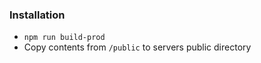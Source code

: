 ### Installation

- `npm run build-prod`
- Copy contents from `/public` to servers public directory
